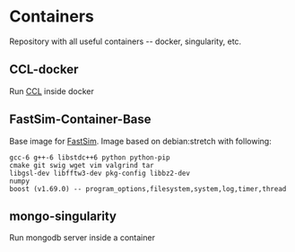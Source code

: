 # Containers
Repository with all useful containers -- docker, singularity, etc.

## CCL-docker
Run [CCL](https://github.com/LSSTDESC/CCL) inside docker

## FastSim-Container-Base
Base image for [FastSim](https://github.com/vrastil/FastSim). Image based on debian:stretch with following:
````
gcc-6 g++-6 libstdc++6 python python-pip
cmake git swig wget vim valgrind tar
libgsl-dev libfftw3-dev pkg-config libbz2-dev
numpy
boost (v1.69.0) -- program_options,filesystem,system,log,timer,thread
````

## mongo-singularity
Run mongodb server inside a container

